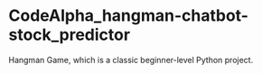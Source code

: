 # CodeAlpha_hangman-chatbot-stock_predictor
Hangman Game, which is a classic beginner-level Python project.
